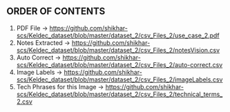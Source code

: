 ## ORDER OF CONTENTS

1. PDF File -> https://github.com/shikhar-scs/Keldec_dataset/blob/master/dataset_2/csv_Files_2/use_case_2.pdf
2. Notes Extracted -> https://github.com/shikhar-scs/Keldec_dataset/blob/master/dataset_2/csv_Files_2/notesVision.csv
3. Auto Correct -> https://github.com/shikhar-scs/Keldec_dataset/blob/master/dataset_2/csv_Files_2/auto-correct.csv
4. Image Labels -> https://github.com/shikhar-scs/Keldec_dataset/blob/master/dataset_2/csv_Files_2/imageLabels.csv
5. Tech Phrases for this Image -> https://github.com/shikhar-scs/Keldec_dataset/blob/master/dataset_2/csv_Files_2/technical_terms_2.csv
